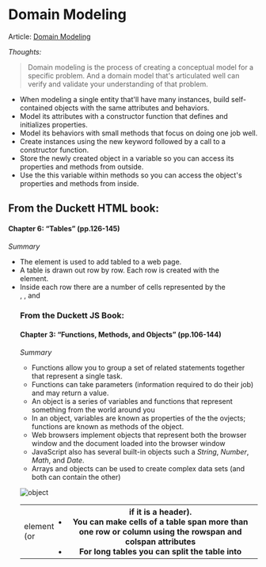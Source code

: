 # Domain Modeling


Article: [Domain Modeling](https://github.com/codefellows/domain_modeling#domain-modeling)


*Thoughts:*
>Domain modeling is the process of creating a conceptual model for a specific problem. And a domain model that's articulated well can verify and validate your understanding of that problem.


- When modeling a single entity that'll have many instances, build self-contained objects with the same attributes and behaviors.
- Model its attributes with a constructor function that defines and initializes properties.
- Model its behaviors with small methods that focus on doing one job well.
- Create instances using the new keyword followed by a call to a constructor function.
- Store the newly created object in a variable so you can access its properties and methods from outside.
- Use the this variable within methods so you can access the object's properties and methods from inside.


## From the Duckett HTML book:

#### Chapter 6: “Tables” (pp.126-145)

*Summary*
- The <table> element is used to add tabled to a web page.
- A table is drawn out row by row. Each row is created with the <tr> element.
- Inside each row there are a number of cells represented by the <td> element (or <th> if it is a header).
- You can make cells of a table span more than one row or column using the **rowspan** and **colspan** attributes
- For long tables you can split the table into <thead>, <tbody>, and <tfoot>




### From the Duckett JS Book:

#### Chapter 3: “Functions, Methods, and Objects” (pp.106-144)

*Summary*
- Functions allow you to group a set of related statements together that represent a single task.
- Functions can take parameters (information required to do their job) and may return a value.
- An object is a series of variables and functions that represent something from the world around you
- In an object, variables are known as properties of the the ovjects; functions are known as methods of the object. 
- Web browsers implement objects that represent both the browser window and the document loaded into the browser window
- JavaScript also has several built-in objects such a *String*, *Number*, *Math*, and *Date*. 
- Arrays and objects can be used to create complex data sets (and both can contain the other)

![object](https://images.slideplayer.com/33/10132887/slides/slide_15.jpg)